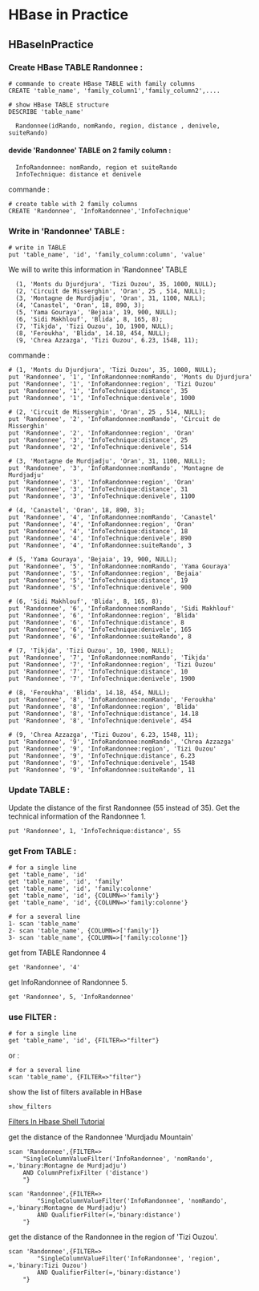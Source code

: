 # HBase in Practice

## HBaseInPractice

### Create HBase TABLE Randonnee :  

```shell
# commande to create HBase TABLE with family columns  
CREATE 'table_name', 'family_column1','family_column2',....
```

```shell
# show HBase TABLE structure
DESCRIBE 'table_name'
```

      Randonnee(idRando, nomRando, region, distance , denivele, suiteRando)

#### devide 'Randonnee' TABLE on 2 family column :

      InfoRandonnee: nomRando, region et suiteRando
      InfoTechnique: distance et denivele

commande : 
```shell
# create table with 2 family columns
CREATE 'Randonnee', 'InfoRandonnee','InfoTechnique'
```
      
### Write in 'Randonnee' TABLE :

```shell
# write in TABLE 
put 'table_name', 'id', 'family_column:column', 'value'
```
We will to write this information in 'Randonnee' TABLE
      
      (1, 'Monts du Djurdjura', 'Tizi Ouzou', 35, 1000, NULL);
      (2, 'Circuit de Misserghin', 'Oran', 25 , 514, NULL);
      (3, 'Montagne de Murdjadju', 'Oran', 31, 1100, NULL);
      (4, 'Canastel', 'Oran', 18, 890, 3);
      (5, 'Yama Gouraya', 'Bejaia', 19, 900, NULL);
      (6, 'Sidi Makhlouf', 'Blida', 8, 165, 8);
      (7, 'Tikjda', 'Tizi Ouzou', 10, 1900, NULL);
      (8, 'Feroukha', 'Blida', 14.18, 454, NULL);
      (9, 'Chrea Azzazga', 'Tizi Ouzou', 6.23, 1548, 11);

commande : 

```shell
# (1, 'Monts du Djurdjura', 'Tizi Ouzou', 35, 1000, NULL);
put 'Randonnee', '1', 'InfoRandonnee:nomRando', 'Monts du Djurdjura'
put 'Randonnee', '1', 'InfoRandonnee:region', 'Tizi Ouzou'
put 'Randonnee', '1', 'InfoTechnique:distance', 35
put 'Randonnee', '1', 'InfoTechnique:denivele', 1000

# (2, 'Circuit de Misserghin', 'Oran', 25 , 514, NULL);
put 'Randonnee', '2', 'InfoRandonnee:nomRando', 'Circuit de Misserghin'
put 'Randonnee', '2', 'InfoRandonnee:region', 'Oran'
put 'Randonnee', '3', 'InfoTechnique:distance', 25
put 'Randonnee', '2', 'InfoTechnique:denivele', 514

# (3, 'Montagne de Murdjadju', 'Oran', 31, 1100, NULL);
put 'Randonnee', '3', 'InfoRandonnee:nomRando', 'Montagne de Murdjadju'
put 'Randonnee', '3', 'InfoRandonnee:region', 'Oran'
put 'Randonnee', '3', 'InfoTechnique:distance', 31
put 'Randonnee', '3', 'InfoTechnique:denivele', 1100

# (4, 'Canastel', 'Oran', 18, 890, 3);
put 'Randonnee', '4', 'InfoRandonnee:nomRando', 'Canastel'
put 'Randonnee', '4', 'InfoRandonnee:region', 'Oran'
put 'Randonnee', '4', 'InfoTechnique:distance', 18
put 'Randonnee', '4', 'InfoTechnique:denivele', 890
put 'Randonnee', '4', 'InfoRandonnee:suiteRando', 3

# (5, 'Yama Gouraya', 'Bejaia', 19, 900, NULL);
put 'Randonnee', '5', 'InfoRandonnee:nomRando', 'Yama Gouraya'
put 'Randonnee', '5', 'InfoRandonnee:region', 'Bejaia'
put 'Randonnee', '5', 'InfoTechnique:distance', 19
put 'Randonnee', '5', 'InfoTechnique:denivele', 900

# (6, 'Sidi Makhlouf', 'Blida', 8, 165, 8);
put 'Randonnee', '6', 'InfoRandonnee:nomRando', 'Sidi Makhlouf'
put 'Randonnee', '6', 'InfoRandonnee:region', 'Blida'
put 'Randonnee', '6', 'InfoTechnique:distance', 8
put 'Randonnee', '6', 'InfoTechnique:denivele', 165
put 'Randonnee', '6', 'InfoRandonnee:suiteRando', 8

# (7, 'Tikjda', 'Tizi Ouzou', 10, 1900, NULL);
put 'Randonnee', '7', 'InfoRandonnee:nomRando', 'Tikjda'
put 'Randonnee', '7', 'InfoRandonnee:region', 'Tizi Ouzou'
put 'Randonnee', '7', 'InfoTechnique:distance', 10
put 'Randonnee', '7', 'InfoTechnique:denivele', 1900

# (8, 'Feroukha', 'Blida', 14.18, 454, NULL);
put 'Randonnee', '8', 'InfoRandonnee:nomRando', 'Feroukha'
put 'Randonnee', '8', 'InfoRandonnee:region', 'Blida'
put 'Randonnee', '8', 'InfoTechnique:distance', 14.18
put 'Randonnee', '8', 'InfoTechnique:denivele', 454

# (9, 'Chrea Azzazga', 'Tizi Ouzou', 6.23, 1548, 11);
put 'Randonnee', '9', 'InfoRandonnee:nomRando', 'Chrea Azzazga'
put 'Randonnee', '9', 'InfoRandonnee:region', 'Tizi Ouzou'
put 'Randonnee', '9', 'InfoTechnique:distance', 6.23
put 'Randonnee', '9', 'InfoTechnique:denivele', 1548
put 'Randonnee', '9', 'InfoRandonnee:suiteRando', 11
 ```
### Update TABLE :

Update the distance of the first Randonnee (55 instead of 35). Get the technical information of the Randonnee 1.

```shell
put 'Randonnee', 1, 'InfoTechnique:distance', 55
```
### get From TABLE :

```shell
# for a single line
get 'table_name', 'id'
get 'table_name', 'id', 'family'
get 'table_name', 'id', 'family:colonne'
get 'table_name', 'id', {COLUMN=>'family'}
get 'table_name', 'id', {COLUMN=>'family:colonne'}
```
```shell
# for a several line
1- scan 'table_name'
2- scan 'table_name', {COLUMN=>['family']}
3- scan 'table_name', {COLUMN=>['family:colonne']}
```
get from TABLE Randonnee 4

```shell
get 'Randonnee', '4'
```
get InfoRandonnee of Randonnee 5.

```shell
get 'Randonnee', 5, 'InfoRandonnee'
```
### use FILTER :

```shell
# for a single line
get 'table_name', 'id', {FILTER=>"filter"}
```
or :
```shell 
# for a several line
scan 'table_name', {FILTER=>"filter"}
```
show the list of filters available in HBase
```shell
show_filters
```
[Filters In Hbase Shell Tutorial](http://www.hadooptpoint.org/filters-in-hbase-shell/)

get the distance of the Randonnee 'Murdjadu Mountain'

```shell
scan 'Randonnee',{FILTER=>
	"SingleColumnValueFilter('InfoRandonnee', 'nomRando', =,'binary:Montagne de Murdjadju')
	AND ColumnPrefixFilter ('distance')
	"}
```
```shell
scan 'Randonnee',{FILTER=>
		"SingleColumnValueFilter('InfoRandonnee', 'nomRando', =,'binary:Montagne de Murdjadju')
		AND QualifierFilter(=,'binary:distance')
	"}
```

get the distance of the Randonnee in the region of 'Tizi Ouzou'.

```shell
scan 'Randonnee',{FILTER=>
		"SingleColumnValueFilter('InfoRandonnee', 'region', =,'binary:Tizi Ouzou')
		AND QualifierFilter(=,'binary:distance') 
	"}
```


